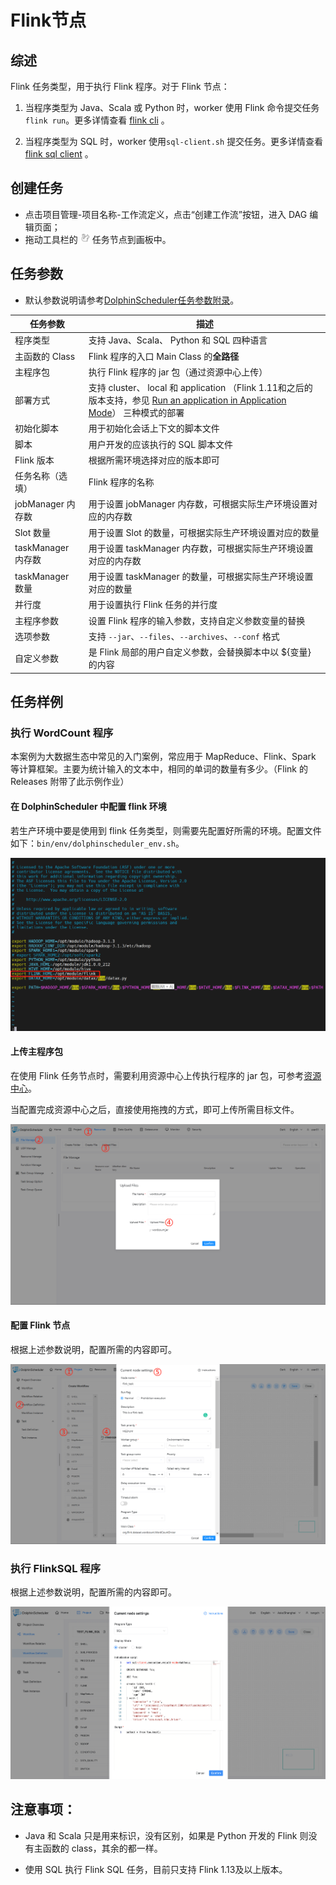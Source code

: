 # Flink节点

## 综述

Flink 任务类型，用于执行 Flink 程序。对于 Flink 节点：

1. 当程序类型为 Java、Scala 或 Python 时，worker 使用 Flink 命令提交任务 `flink run`。更多详情查看 [flink cli](https://nightlies.apache.org/flink/flink-docs-release-1.14/docs/deployment/cli/) 。

2. 当程序类型为 SQL 时，worker 使用`sql-client.sh` 提交任务。更多详情查看 [flink sql client](https://nightlies.apache.org/flink/flink-docs-master/docs/dev/table/sqlclient/) 。

## 创建任务

- 点击项目管理-项目名称-工作流定义，点击“创建工作流”按钮，进入 DAG 编辑页面；
- 拖动工具栏的 <img src="../../../../img/tasks/icons/flink.png" width="15"/> 任务节点到画板中。

## 任务参数

- 默认参数说明请参考[DolphinScheduler任务参数附录](appendix.md#默认任务参数)。

|    **任务参数**     |                                                                                                                   **描述**                                                                                                                   |
|-----------------|--------------------------------------------------------------------------------------------------------------------------------------------------------------------------------------------------------------------------------------------|
| 程序类型            | 支持 Java、Scala、 Python 和 SQL 四种语言                                                                                                                                                                                                           |
| 主函数的 Class      | Flink 程序的入口 Main Class 的**全路径**                                                                                                                                                                                                            |
| 主程序包            | 执行 Flink 程序的 jar 包（通过资源中心上传）                                                                                                                                                                                                               |
| 部署方式            | 支持 cluster、 local 和 application （Flink 1.11和之后的版本支持，参见 [Run an application in Application Mode](https://nightlies.apache.org/flink/flink-docs-release-1.11/ops/deployment/yarn_setup.html#run-an-application-in-application-mode)） 三种模式的部署 |
| 初始化脚本           | 用于初始化会话上下文的脚本文件                                                                                                                                                                                                                            |
| 脚本              | 用户开发的应该执行的 SQL 脚本文件                                                                                                                                                                                                                        |
| Flink 版本        | 根据所需环境选择对应的版本即可                                                                                                                                                                                                                            |
| 任务名称（选填）        | Flink 程序的名称                                                                                                                                                                                                                                |
| jobManager 内存数  | 用于设置 jobManager 内存数，可根据实际生产环境设置对应的内存数                                                                                                                                                                                                      |
| Slot 数量         | 用于设置 Slot 的数量，可根据实际生产环境设置对应的数量                                                                                                                                                                                                             |
| taskManager 内存数 | 用于设置 taskManager 内存数，可根据实际生产环境设置对应的内存数                                                                                                                                                                                                     |
| taskManager 数量  | 用于设置 taskManager 的数量，可根据实际生产环境设置对应的数量                                                                                                                                                                                                      |
| 并行度             | 用于设置执行 Flink 任务的并行度                                                                                                                                                                                                                        |
| 主程序参数           | 设置 Flink 程序的输入参数，支持自定义参数变量的替换                                                                                                                                                                                                              |
| 选项参数            | 支持 `--jar`、`--files`、`--archives`、`--conf` 格式                                                                                                                                                                                              |
| 自定义参数           | 是 Flink 局部的用户自定义参数，会替换脚本中以 ${变量} 的内容                                                                                                                                                                                                       |

## 任务样例

### 执行 WordCount 程序

本案例为大数据生态中常见的入门案例，常应用于 MapReduce、Flink、Spark 等计算框架。主要为统计输入的文本中，相同的单词的数量有多少。（Flink 的 Releases 附带了此示例作业）

#### 在 DolphinScheduler 中配置 flink 环境

若生产环境中要是使用到 flink 任务类型，则需要先配置好所需的环境。配置文件如下：`bin/env/dolphinscheduler_env.sh`。

![flink-configure](../../../../img/tasks/demo/flink_task01.png)

#### 上传主程序包

在使用 Flink 任务节点时，需要利用资源中心上传执行程序的 jar 包，可参考[资源中心](../resource/configuration.md)。

当配置完成资源中心之后，直接使用拖拽的方式，即可上传所需目标文件。

![resource_upload](../../../../img/tasks/demo/upload_jar.png)

#### 配置 Flink 节点

根据上述参数说明，配置所需的内容即可。

![demo-flink-simple](../../../../img/tasks/demo/flink_task02.png)

### 执行 FlinkSQL 程序

根据上述参数说明，配置所需的内容即可。

![demo-flink-sql-simple](../../../../img/tasks/demo/flink_sql_test.png)

## 注意事项：

- Java 和 Scala 只是用来标识，没有区别，如果是 Python 开发的 Flink 则没有主函数的 class，其余的都一样。

- 使用 SQL 执行 Flink SQL 任务，目前只支持 Flink 1.13及以上版本。

